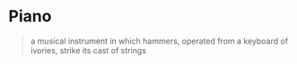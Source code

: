 Piano
======

> a musical instrument in which hammers, operated from a keyboard of ivories, strike its cast of strings
